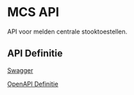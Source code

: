 # MCS API

API voor melden centrale stooktoestellen.

## API Definitie

[Swagger](https://ovo000090.github.io/VEKA_REST_API/?urls.primaryName=V1+-+MCS+API+-+UAT)

[OpenAPI Definitie](../mcs/mcs-api-uat-v1.yaml)
